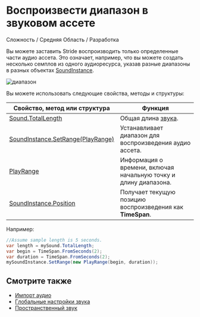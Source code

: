 # Воспроизвести диапазон в звуковом ассете

<span class="label label-doc-level">Сложность / Средняя</span>
<span class="label label-doc-audience">Область / Разработка</span>

Вы можете заставить Stride воспроизводить только определенные части аудио ассета.  Это означает, например, что вы можете создать несколько семплов из одного аудиоресурса, указав разные диапазоны в разных объектах [SoundInstance](xref:Stride.Audio.SoundInstance).

![диапазон](media/audio-advanced-features-loop-points.png)

Вы можете использовать следующие свойства, методы и структуры:

|  Свойство, метод или структура |  Функция |
|---------|-----------|
|  [Sound.TotalLength](xref:Stride.Audio.Sound.TotalLength) |  Общая длина [звука](xref:Stride.Audio.Sound).  |
|  [SoundInstance.SetRange(PlayRange)](xref:Stride.Audio.SoundInstance.SetRange(Stride.Audio.PlayRange)) |  Устанавливает диапазон для воспроизведения аудио ассета.  |
|  [PlayRange](xref:Stride.Audio.PlayRange) |  Информация о времени, включая начальную точку и длину диапазона.  |
|  [SoundInstance.Position](xref:Stride.Audio.SoundInstance.Position) |  Получает текущую позицию воспроизведения как **TimeSpan**.  |

Например:

```cs
//Assume sample length is 5 seconds.
var length = mySound.TotalLength;
var begin = TimeSpan.FromSeconds(2);
var duration = TimeSpan.FromSeconds(2);
mySoundInstance.SetRange(new PlayRange(begin, duration));
```

## Смотрите также

* [Импорт аудио](import-audio.md)
* [Глобальные настройки звука](global-audio-settings.md)
* [Пространственный звук](spatialized-audio.md)
